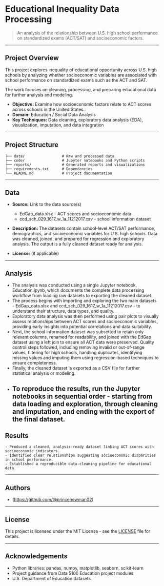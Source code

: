 # Educational Inequality Data Processing

> An analysis of the relationship between U.S. high school performance on standardized exams (ACT/SAT) and socioeconomic factors.

---

## Project Overview

This project explores inequality of educational opportunity across U.S. high schools by analyzing whether socioeconomic variables are associated with school performance on standardized exams such as the ACT and SAT.

The work focuses on cleaning, processing, and preparing educational data for further analysis and modeling.

- **Objective:** Examine how socioeconomic factors relate to ACT scores across schools in the United States..
- **Domain:** Education / Social Data Analysis
- **Key Techniques:** Data cleaning, exploratory data analysis (EDA), visualization, imputation, and data integration

---

## Project Structure

```
├── data/                 # Raw and processed data
├── code/                 # Jupyter notebooks and Python scripts
├── reports/              # Generated reports and visualizations
├── requirements.txt      # Dependencies
└── README.md             # Project documentation
```

---

## Data

- **Source:** Link to the data source(s) 
    - EdGap_data.xlsx - ACT scores and socioeconomic data
    - ccd_sch_029_1617_w_1a_11212017.csv - school information dataset

- **Description:** 
    The datasets contain school-level ACT/SAT performance, demographics, and socioeconomic variables for U.S. high schools. Data was cleaned, joined, and prepared for regression and exploratory analysis. The output is a fully cleaned dataset ready for analysis. 

- **License:** (if applicable)

---

## Analysis

 - The analysis was conducted using a single Jupyter notebook, Education.ipynb, which documents the complete data processing workflow from loading raw datasets to exporting the cleaned dataset. 
 - The process begins with importing and exploring the two main datasets - EdGap_data.xlsx and ccd_sch_029_1617_w_1a_11212017.csv - to understand their structure, data types, and quality. 
 - Exploratory data analysis was then performed using pair plots to visually assess relationships between ACT scores and socioeconomic variables, providing early insights into potential correlations and data suitability. 
 - Next, the school information dataset was subsetted to retain only relevant columns, renamed for readability, and joined with the EdGap dataset using a left join to ensure all ACT data were preserved. Quality control steps followed, including removing invalid or out-of-range values, filtering for high schools, handling duplicates, identifying missing values and imputing them using regression-based techniques to ensure completeness. 
 - Finally, the cleaned dataset is exported as a CSV file for further statistical analysis or modeling. 
 - To reproduce the results, run the Jupyter notebooks in sequential order - starting from data loading and exploration, through cleaning and imputation, and ending with the export of the final dataset.
    ---

## Results
    - Produced a cleaned, analysis-ready dataset linking ACT scores with socioeconomic indicators.
    - Identified clear relationships suggesting socioeconomic disparities in school performance.
    - Established a reproducible data-cleaning pipeline for educational data.

---

## Authors

- (https://github.com/@princenewman02)

---

## License

This project is licensed under the MIT License - see the [LICENSE](LICENSE) file for details.

---

## Acknowledgements

 - Python libraries: pandas, numpy, matplotlib, seaborn, scikit-learn
 - Project guidance from Data 5100 Education project modules
 - U.S. Department of Education datasets
